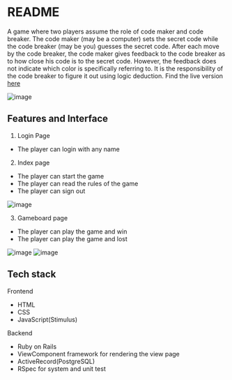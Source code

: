# README
A game where two players assume the role of code maker and code breaker. The code maker (may be a computer) sets the secret code while the code breaker (may be you) guesses the secret code. After each move by the code breaker, the code maker gives feedback to the code breaker as to how close his code is to the secret code. However, the feedback does not indicate which color is specifically referring to. It is the responsibility of the code breaker to figure it out using logic deduction.
Find the live version <a href="https://mastermind-game.fly.dev">here</a> 

![image](https://user-images.githubusercontent.com/81283781/234717919-b92f231f-625b-47a4-9788-2d284163b234.png)

<h2> Features and Interface </h2>
  
1. Login Page
  <ul>
    <li>The player can login with any name</li>
  </ul>

2. Index page
  <ul>
    <li>The player can start the game</li>
    <li>The player can read the rules of the game</li>
    <li>The player can sign out</li>
  </ul>

![image](https://user-images.githubusercontent.com/81283781/234717159-1a015474-37a3-4a1c-a80c-9addef3829c2.png)

3. Gameboard page
  <ul>
     <li>The player can play the game and win</li>
     <li>The player can play the game and lost</li>
  </ul>
     
![image](https://user-images.githubusercontent.com/81283781/234717570-8280eae2-91df-4b80-adf1-cf779abcb2fa.png) 
![image](https://user-images.githubusercontent.com/81283781/234717836-f0f7126d-02ac-457a-906b-9c5cf6a3c988.png)


<h2> Tech stack </h2>
Frontend
 <ul>
   <li>HTML</li>
   <li>CSS</li>
   <li>JavaScript(Stimulus)</li>
 </ul>
   
Backend
 <ul>
   <li>Ruby on Rails</li>
   <li>ViewComponent framework for rendering the view page</li>
   <li>ActiveRecord(PostgreSQL)</li>
   <li>RSpec for system and unit test</li>
 </ul>
